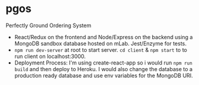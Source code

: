 # pgos
Perfectly Ground Ordering System
- React/Redux on the frontend and Node/Express on the backend using a MongoDB sandbox database hosted on mLab. Jest/Enzyme for tests.
- ```npm run dev-server``` at root to start server. ```cd client``` & ```npm start``` to to run client on localhost:3000.
- Deployment Process: I'm using create-react-app so i would run ```npm run build``` and then deploy to Heroku. I would also change the database to a production ready database and use env variables for the MongoDB URI.
